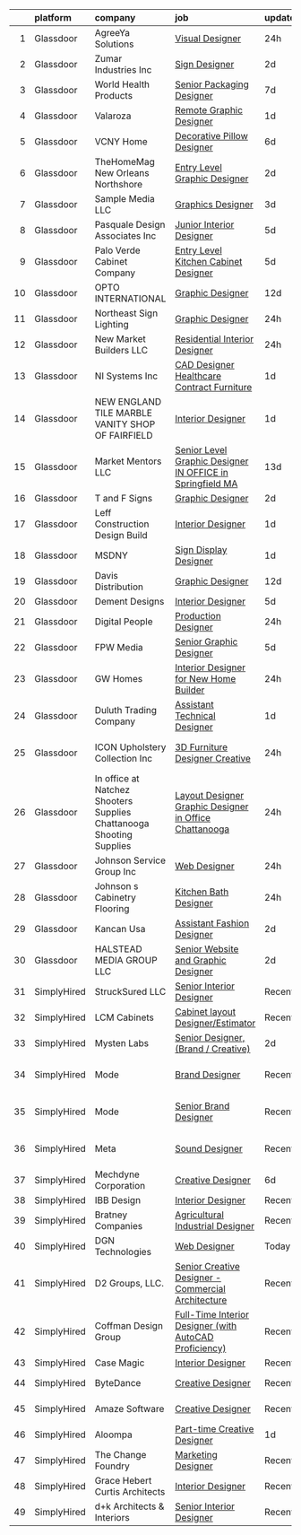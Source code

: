 

|    | platform    | company                                                              | job                                                                                                                                                                                                                                                                                                                                                                                                                                                                                                                                                                                                                                                                                                                                                                                                                                                                                                                                                                                                 | update_time   | location                 |
|---:|:------------|:---------------------------------------------------------------------|:----------------------------------------------------------------------------------------------------------------------------------------------------------------------------------------------------------------------------------------------------------------------------------------------------------------------------------------------------------------------------------------------------------------------------------------------------------------------------------------------------------------------------------------------------------------------------------------------------------------------------------------------------------------------------------------------------------------------------------------------------------------------------------------------------------------------------------------------------------------------------------------------------------------------------------------------------------------------------------------------------|:--------------|:-------------------------|
|  1 | Glassdoor   | AgreeYa Solutions                                                    | [Visual Designer](https://www.glassdoor.com/partner/jobListing.htm?pos=130&ao=1110586&s=58&guid=000001833ffbb8d7b793264d61569ecc&src=GD_JOB_AD&t=SR&vt=w&ea=1&cs=1_90ef777e&cb=1663225805433&jobListingId=1008139484093&cpc=6FC5BA77C9A4CD78&jrtk=3-0-1gcvvne7mgrii801-1gcvvne88k62n800-8e20d8be5bc5e824--6NYlbfkN0Dwb_YIohz4zuU9-hizYTxpAJ9-qZQvsILXUPhgrrTAx2aTkX-g9zvZBk5TzOEmmnWaA-KmWkntyonPptqx3vYNCahz1yxzCCkBXCCKAEL6J7zcm0Qx7QqpT44fz16tIWZBiAGj-JzJPJkx3k6xq-I5-WW__V5atWVp8dzOtPv39G903QqaLl_SjhBQePRijnWcwK_tK58hUgcixLNXHDQSIWPnRCkbEy_jvxeLK9_oK_t7FjY3O7FqPlCUa6Fh7iixMrgFS599ZV5qEeQxhGLGWWWgd3w9hO9uCJh_sTNaemu_RxNZQfOwSRtRhB_goS_tWGg9z5rTpO64bXMJ5xLCHEcsVuShipk72RoUAxSuhwOUBukvFqIMlMRtiP8RaWc58G9AxDFu6QReI1lGc9HjYByKf5i0Y3GZNSyOPtxEkrz-uANub5WLZI5S3UK5Ron70IqY7oLV69Fg4gI2G9s6vlrWJTwQK8NG6JANcJrp-8nBlVte5VjPhAuW63dgC60%3D)                                                                                                                                            | 24h           | Remote                   |
|  2 | Glassdoor   | Zumar Industries  Inc                                                | [Sign Designer](https://www.glassdoor.com/partner/jobListing.htm?pos=119&ao=1110586&s=58&guid=000001833ffbb8d7b793264d61569ecc&src=GD_JOB_AD&t=SR&vt=w&ea=1&cs=1_7a492b6a&cb=1663225805432&jobListingId=1008134883030&cpc=85DB4C1C8FC4A2A3&jrtk=3-0-1gcvvne7mgrii801-1gcvvne88k62n800-7f920d95fbba2433--6NYlbfkN0DLWr0FuvwmpNY589ecXM0wpB-l41nBtAe9mv-PvJGiqQK5tjvsgqEAg1gL1cZzcRx7b8zX03C-4Q_oqHQDEPfF5xRERUiNIl3xhADqm2uBR0K9jymNwnaQGK15Q2bV0rmutSLQK1WBGQMcruRrvrmHKx8mFO2XWmRNuHa2_MmI6D4sUb2MoqyTXz5EKV3FfIU7uUa_u8sfYXz_z2XPU9l5lGEPO1Py7OzQfVk6jKW8ng4OaQMQvhj6wNpnxnx1LvctfST6EwXqsUDfAHX1xjeMC01wUHtXe2vnBrXpbwkhX6YpsYfXorXauI9P9qR8aMbhhGzt1bkf8F6uNNiLbNr9draGDmdwmk-2EkZpsB4ZngfGERCb_xgqiFb-mGh9kfFBcOylqRgBPs_8F4aBItCXFIVsPwl4b1Eqrk9sOFixRlVwvObuu6tnErB6F472n-4MqSPOHE4hdMPdnL8fhDg5dCKL--fZyST3bjZtRtEd8JpFnydtS7vh)                                                                                                                                                            | 2d            | Tacoma, WA               |
|  3 | Glassdoor   | World Health Products                                                | [Senior Packaging Designer](https://www.glassdoor.com/partner/jobListing.htm?pos=108&ao=1110586&s=58&guid=000001833ffbb8d7b793264d61569ecc&src=GD_JOB_AD&t=SR&vt=w&ea=1&cs=1_f73fcaba&cb=1663225805430&jobListingId=1008123178694&cpc=3C4EEAA328E8B31B&jrtk=3-0-1gcvvne7mgrii801-1gcvvne88k62n800-346e9d51ac82b841--6NYlbfkN0CtwOkgDuej6vPfWODMxjOIyNEohQmdYMppGq8y8dOpBjbpduG2qn5BnHZBBP0BbD5bE-dsZTn3myr-dORPETfxU9LTTkZVnC6PwBwBUm2Q_Lp8CHkIqrgNcXD4XxIIATpYfsB6InobfmQ-XjZ3Ci0LQ25Axm2VWABOQ-lZYup8_Xik72YHIqW6cLcDfGEEluzetnwkiu4wB31GEy2BEX7-dDIjKS7gCmk88xo4DBh2kJt4NlYUGku4YQ32bpv6sUYb5dojNwQfV_wiOsGPhI578NxY123184d9K6PkBqA0kavmdZLxHmQ4vRylhnMZl9RpSoToV-WnpaLWrvjPZMxzZjoLBtx_yOTW3Y8k4hbk7cjCej9xi-_zEKLrW9v1zGfY78-Ref7HmdzysKd5zo0TGHCp1maGmO8mSKOUWEAzFkJXSmkCwjgpXLQEtogC3IF48hW3YvGJrc6HDbFQzLJLb8IzGP-m2WpcgwOJswiFfTjupB68FbP2pSyePlbeYqt9PX53xFrg8A%3D%3D)                                                                                                                    | 7d            | Monroe, CT               |
|  4 | Glassdoor   | Valaroza                                                             | [Remote Graphic Designer](https://www.glassdoor.com/partner/jobListing.htm?pos=121&ao=1110586&s=58&guid=000001833ffbb8d7b793264d61569ecc&src=GD_JOB_AD&t=SR&vt=w&ea=1&cs=1_503542d6&cb=1663225805432&jobListingId=1008137095936&cpc=87A0A889578C8297&jrtk=3-0-1gcvvne7mgrii801-1gcvvne88k62n800-739c9d6a71a72283--6NYlbfkN0AtR68e5gWpPxoovZgA7Udo-dcymoK0NpHFMpIgh7LYz-pALWxTaWXT-7nX6wHhEykZksmTZ5JhukyEdmiwSHwtQSTcNlpGPnpfI2cuG4LXi6WsDZ_TSUR9qkC-NbKGV2ocO6SwTVsqb7RocpBRdKx9nQofAPWA0z0YUS-MicLQY3jgsOcE-GQkrx9SQBB4eBM8AwrvjVqhy0XC6_yEMup3hhPmKMtVjz0YMrriKpWbaXBC-kZijpD7o78th3f49uXY8y5DqdGP8dKZU_96d9H6Pa3iA4GoralLfNiIEU8mHTZUULWi-yu8QyIzNARveVcett6sBajftjeCty-1PqF03qZHmDv0TCBd_SJwgMip8Tu21I6cx8-BTvFOZkG7SraAZngQrBd83dBwBJagXxBnGRfR_INugTK7J7CTYsz7qXK2bNskjtySrGXk2tN9huaa2LQbIdylSXVU4tktoPnEeO0YS9T5pvohSvJpD_UuWIQp8KJx79kUcDSdnaFvy0g%3D)                                                                                                                                    | 1d            | Remote                   |
|  5 | Glassdoor   | VCNY Home                                                            | [Decorative Pillow Designer](https://www.glassdoor.com/partner/jobListing.htm?pos=107&ao=1110586&s=58&guid=000001833ffbb8d7b793264d61569ecc&src=GD_JOB_AD&t=SR&vt=w&ea=1&cs=1_448cfe64&cb=1663225805430&jobListingId=1008126561594&cpc=292986E5893862A2&jrtk=3-0-1gcvvne7mgrii801-1gcvvne88k62n800-0baf6bca2d9cddb7--6NYlbfkN0CnvnrZV6i1JGX1yqycrBVKxG_QbmFGo1hJvaAPDrdCVZraHxofdUZbt5qwSFuCT_R85UQ1857ihiYaR3GvWGmMqp10w0OUZvGFcsCExxEhBHaxiz75lxZRcMYywtxtB-h-OY4itfs03YWLQu0EEC7v7WKQ4wEYVNM8jE9Y5Owh7E_WsG0ZAlipH2samn2ibOq6fTtSYJdfXiUNdFTALg2Z4KoQbze6WTCCSB_dwS1LbOts3P00TnszZWWB56wcN5c_IEWaJFCYTlS9Hg2qr2AvPMKe8bLUY38HsS4ssdzlRp-s1SCAHSIfc3vXGlVmmi-X5B-sgyVzoOwKDxpLfiQSiRWU1cPtmfiU-egeWsuBGT9PVmeCedvs0vV0Un4g7r7FmzIHZhtDMn7VMZHK5CBPEJQz8k-m2KP0Y7GxrhSJ3pYH3Xn8uoc30O4wTtWbRwPI8eg9Y6EO9U46MjCvzFnLiY7l-QSZk33RO1Kv_RLj6ULu6EobGhRZMI8GR6lxeB8Y9p0eiK4hqw%3D%3D)                                                                                                                   | 6d            | North Bergen, NJ         |
|  6 | Glassdoor   | TheHomeMag New Orleans   Northshore                                  | [Entry Level Graphic Designer](https://www.glassdoor.com/partner/jobListing.htm?pos=105&ao=1110586&s=58&guid=000001833ffbb8d7b793264d61569ecc&src=GD_JOB_AD&t=SR&vt=w&ea=1&cs=1_4c59f98b&cb=1663225805429&jobListingId=1008133880435&cpc=BF2D99A98B89D842&jrtk=3-0-1gcvvne7mgrii801-1gcvvne88k62n800-2171e0ef54765aca--6NYlbfkN0AtlW_omU2Xx3W-19HQ_drmTKCWebiHnmA5lS5PDL5G8WHWVC1E87EzpWUfYVLB-2mtjwzlrnKtge1VOqP7KPxakTJHI3vWJMDsd2B_V_YzJhZ4isOLK6Yv4N4aYNtLKAH5f8p2PXBLI5DBkIriFup9V4mhtqxgPfOn3lL3xugGSUaX3jdQs6jxzTD5v28ymLIE9kMV3fI1uwHC4yJKGicflGaN2TBmpV0TYndqJc4tHJHqer69gkuPlV2-F9jNhN72LgC6875boAta4x2mlwnOyNpWfCsReUG8fj50YFdaiRw-vbeEHIrNrAUur7jrsboJXBr_OsgMOGh_hBJlndiQ8ehEj3AzoQaaufOyk235rV33rmoJo0d-3JdJqGhcZCL0rj8Z7FjbJnKawMcYszs0-RqgTzbvsDJnosDweoQsvKhMtrNmL6Sw1lG_P7ePKbEpla1t9nreThNVFFz-_dOouLX6mdRTPe0SO2z_VTf81eNvE-NvoxJMyqM6skGXNmEyK_XQTmsoYg%3D%3D)                                                                                                                 | 2d            | Mandeville, LA           |
|  7 | Glassdoor   | Sample Media  LLC                                                    | [Graphics Designer](https://www.glassdoor.com/partner/jobListing.htm?pos=112&ao=1110586&s=58&guid=000001833ffbb8d7b793264d61569ecc&src=GD_JOB_AD&t=SR&vt=w&ea=1&cs=1_ac271d51&cb=1663225805431&jobListingId=1008131487739&cpc=E1C104E4DB0A9973&jrtk=3-0-1gcvvne7mgrii801-1gcvvne88k62n800-4d334c46360ea209--6NYlbfkN0AdYa2MGmFpwPl7VKEGUgvhXi2acH3y05_UMH4bK6iL6NaboJHqQ6EKpDMWB7UCDmLYNWbmacreuwj9l1RBrUHAVRhr8PP2AGn6gcvf5VSc7CTSaq9QaHGgH_vw2pGC7HcNxxt7nEARinHraB95FB10iniHRjHYzfjCg0GqO-1QhAAUZQV7CW3alJo-If35ms5mGLOw0SC6Ns3WlvA4hcQcNTHNRck4kjCYbNOs5P5ZvnzJbjbd0Ce7i4KUbmW7Pzwxp9Ih1qsoFW3B8XdsGLjUrngUFUjLgXkAqSfFhZAxS1nrRjmIoljNAT98WqS4GR_bumIt5SEnszH_Q-6Hn2L0CjiPln7CPCNDzYcupolb1IDCrERDEk3sBI6Ls48sp-Qd2uXP-GWl6daH71JtxcWBy49lRfcJfngAQfOXuVHS4-9oZygk9EO8xjjiIsYCNpVbbhT6KLZV_apfXbGKRqjZuHdyrZ6HcLrp7jsfuyu75YntGtQuKUqKPYZVo8dWPMM%3D)                                                                                                                                          | 3d            | State College, PA        |
|  8 | Glassdoor   | Pasquale Design Associates  Inc                                      | [Junior Interior Designer](https://www.glassdoor.com/partner/jobListing.htm?pos=124&ao=1110586&s=58&guid=000001833ffbb8d7b793264d61569ecc&src=GD_JOB_AD&t=SR&vt=w&ea=1&cs=1_502e874b&cb=1663225805432&jobListingId=1008129852818&cpc=FAD720BB8CCCB15B&jrtk=3-0-1gcvvne7mgrii801-1gcvvne88k62n800-61b0abdc7b2b1a14--6NYlbfkN0DeyJ4CP5CzwT7broxeUwKBt3co1QwKwWitRQqJu2WRZ7VTCBHWaFrM_PosJKHjt79PY-lpFntvZfrj1-pzeV4boRhheuo9RZSxBFmoh2Rtkrr1LJmCCXQltN41edChKTExL1pdbOC9ETDbu_Gu2cTkyZj6wrZY5RYaU4mOMrhjPALNFTturcH6J8IeMwXx6u_mkI3mOZsDdsJGrs36RQcnqN4XbASCkWL0TUTJ30Oj1q5QmwzKfSGBwl283HPJL7sQRHAFz-VuY9DpsKjhp4MPui7DlE5LnZ3Hqs5UExIYFgJvJ-0cLA_ZCO3zGYu8Mm3mxqFn5-MkHhO83UfiAvFpxmp0PT8_o0PyxKJiakZOCJu-UsIllRJekpE_mbFLyq8e7EcSzCIR1QuavE7kMDie0QC3t0zqCebIg31wurK746Ua2nD8VR3IUjWDnRsNwkchtcpGD2QVZv7qHe0sOTcJentiNfEit4JUSMoM4VUEcpL8MTy-uBhiUUWJ-EUE_0X5xXz5lvuyAQ%3D%3D)                                                                                                                     | 5d            | Tampa, FL                |
|  9 | Glassdoor   | Palo Verde Cabinet Company                                           | [Entry Level Kitchen Cabinet Designer](https://www.glassdoor.com/partner/jobListing.htm?pos=109&ao=1110586&s=58&guid=000001833ffbb8d7b793264d61569ecc&src=GD_JOB_AD&t=SR&vt=w&ea=1&cs=1_5c6064b8&cb=1663225805430&jobListingId=1008129019903&cpc=3114EF732CBC1C13&jrtk=3-0-1gcvvne7mgrii801-1gcvvne88k62n800-fa12c91c8d3e5ed1--6NYlbfkN0AU78iRcFjPVcfb4QnBfnuaxvdPjSMTiH66tL8gBr1M3rLrepC0ob7RpwB4FNZzgFcGo2wbos4tuncI8vGD51m2NtXVGL-yz8HNkAvp_ccUwSKSfBIgSY2crh0UzyypQ-hejPvFqJdOef2gWRPBwK11-TBEXnWeQiI_O3cMUsa1EDFJ2p80YyoOzOAZ_V7ICtao5of_oqFuNh6wpuDCwJXKfMbPCJR_Kgncp2bez4Y_4_I6gItCVM-_S4i-hG1eiPCsbtAh_beStSBPj5gh7lGSDuuEs-i5TYSaVD8VZeJPQY2E8rydxHSdBuPyiUCN2W6K5ju_COXJKrGdXxf6tCiBtrodaQKIrrg7NkoAnMd1NVS7vZqoWlPdlXMYeTnN_RB5R_HTyRRIZcb1suxl-HbX-rEiA21pngAc1_47wTsX2mDI3UklPrOF0PqnOw6FsVHlnRlklH6oasiCLsuStTIFT65Tp1PQl2blihxeBTL9SZNlIENITtn8vtKsfNpmO7dZJyHUHJf489wAxIgkicRX)                                                                                                     | 5d            | Phoenix, AZ              |
| 10 | Glassdoor   | OPTO INTERNATIONAL                                                   | [Graphic Designer](https://www.glassdoor.com/partner/jobListing.htm?pos=122&ao=1110586&s=58&guid=000001833ffbb8d7b793264d61569ecc&src=GD_JOB_AD&t=SR&vt=w&ea=1&cs=1_3a4910c6&cb=1663225805432&jobListingId=1008114454416&cpc=0C1A14C72F2C651E&jrtk=3-0-1gcvvne7mgrii801-1gcvvne88k62n800-7d099d590a8d0cae--6NYlbfkN0DTXEPot8bQs6vL-0KsHuyeBXsp9NRYqLssF11gmcxF1FPK71qYPn8Ryec7son9nZXBacyyZR0tUu-RhjyEujjTIlOdn9t9vujwS_Y5rLSSOgo3_jNg51t1MNtzthP8DlMtE80ugs9pi5sM0RBlEdWkhWUgV3TNpODv46ZNwrD5PXct1jAeBhojBz4iGvJfPWuIhps82hn2jCCrXR9RVYB0v2Ncv4JYuGNr9JLkCDFHMQm-MoFHoQL1N32dgQLqmJawOWYoNIijBOpMVp-HSVXxVwDOZLCrTmcEW4vBy7XoQekCFJNhKuSN8Sv0PhdpZT8eE72XNjHWpBOgWtJuAhn0z79Cbtx27RQuuN27jgrUZFOn9xspbcQgOQIR94x05C24HyDet0796P4nQE9IcYmAgUoLu_wzbKuTsGYWZoCpc9yqq5cMeV_UygjTfwNkNjD_k1DtmXV-tfkNM18X_T-qbAr4ifAzCAFBT3jFr355mw0_vbNTnb7MxyZe5Xn8VN4%3D)                                                                                                                                           | 12d           | Wood Dale, IL            |
| 11 | Glassdoor   | Northeast Sign   Lighting                                            | [Graphic Designer](https://www.glassdoor.com/partner/jobListing.htm?pos=120&ao=1110586&s=58&guid=000001833ffbb8d7b793264d61569ecc&src=GD_JOB_AD&t=SR&vt=w&ea=1&cs=1_175f7fe1&cb=1663225805432&jobListingId=1008139048505&cpc=A1E2D04CAB10975F&jrtk=3-0-1gcvvne7mgrii801-1gcvvne88k62n800-35351534e435035c--6NYlbfkN0A953Z9EfJZc5Z9y7Wb0NkuJO-5BBnqXCJSieP3bN3oT0yhRhApRHWswx2guFObclladVP_jd0-xojkZ_qSEu_LJzA8Xyos8BRzIOM_7XB4Nb06YhxDDwytzLDA2G9PataIBByZGxFeJ1vnGGYD6ReCC0PSEL1OLzrMIqxDan6aMUY2w61LEUdwweAw358RJ1wfvG1tnlT6F29heQIQwpZlrYKy--dWujr1gvix0WkYYnMqjl3Jppf8oW3B7aSr5Ib87aZ2jSLp5coqHRUKKz4mi9WxHAiPbw4enwX2a9cf4Rqg5LR1M2c5zUKq_eanJjfgw03aoxzuPpbLCyXLd6BNexYM-Y6QNE4REXoHyRg6iuDDLrwXF2ImO3PkonfWECKUW7gnyQx1Fo0XzBcuzWRBcwcHsctQQPU4rWqHIiWhU0nOEZT1oFFqVbBY7Pvtwp2HZdt_b16YJMWrEZDfs6cF1cnrqMt00OgxYuPow-64Nxi9ZtmyqQfPlqovGuvf7g370k8FlQBNlA%3D%3D)                                                                                                                             | 24h           | Point Pleasant, NJ       |
| 12 | Glassdoor   | New Market Builders LLC                                              | [Residential Interior Designer](https://www.glassdoor.com/partner/jobListing.htm?pos=116&ao=1110586&s=58&guid=000001833ffbb8d7b793264d61569ecc&src=GD_JOB_AD&t=SR&vt=w&ea=1&cs=1_0b0acf38&cb=1663225805431&jobListingId=1008139010504&cpc=AC8702F709218BCB&jrtk=3-0-1gcvvne7mgrii801-1gcvvne88k62n800-158e9014e61bdcb9--6NYlbfkN0CctQ9eATSvlNUFqYJ1ELtsibNuvPlOQlAWaNY2WAgxF4sxdNIbhKwBb7l-Rpy3P6iQr3HUTL6LemSHPRSDg5AHkN9NqyxjrEXR9HvgISsip1g9F4P2eoGSxBDQyC_cSBEm2Yjb1px50TDAI9n7EEa2F_UKh-epsIkOaQhIFefed_qfdtJ3FeoYC9WWV_8F9oX3FO5EkxKTLKGWVTXD7X8ZnIZJ2mKgbntPwQ4HMC3PtXzkDY57kyE-ZU1s4O90fRQaMn_cHnMNC-xRrk1hdrVhrWGD8G18-c_cBJbg9kAd5A33Vjs7eJKrvplhG0MmDa0jXuR-JmTVAYqkjiRG0tWz5Nx-WRNceCSUjbUpF1K0mpJoT5hUxCxNqvR1snxIWnKEsFVgG5wXCoAOoGMgdY8tveo64YZkP5ws5Jp4tWEUt7yiTD1fX3jfgOSCo0oG8vBUxzze-FyMbtQi8eUiO1INl39SKT225Hp6dlaPmHmwfokc_OIzL7TpHZSJXU6cSZkFy8qH0HUljw%3D%3D)                                                                                                                | 24h           | Philadelphia, PA         |
| 13 | Glassdoor   | NI Systems Inc                                                       | [CAD Designer Healthcare   Contract Furniture](https://www.glassdoor.com/partner/jobListing.htm?pos=118&ao=1110586&s=58&guid=000001833ffbb8d7b793264d61569ecc&src=GD_JOB_AD&t=SR&vt=w&ea=1&cs=1_7c1d23c3&cb=1663225805431&jobListingId=1008136507720&cpc=678FF63AF7ACCB7E&jrtk=3-0-1gcvvne7mgrii801-1gcvvne88k62n800-fa6aac6859bbf1c4--6NYlbfkN0A953Z9EfJZc5Z9y7Wb0NkuJO-5BBnqXCJSieP3bN3oTxAO8dGQJw4jnc-KcmMES0TElH6uMjgfZ8gypBIaL3Z2E92bDmjldSfdydsAlKgEpsWaiTxzeydvElK2be-RmqTDpUGxL3cOETFxfPTwDe8v3blm5GjeEdoiR7-vfOhFzSIin8l23AmHbxU2Q3oFS6zs_HtUVE77jv_rRojGUTLRD_ZjinCEpIYhu-lCTcoh9yW0-MpnLBHMkcqXdwcN9lF-CVXa2gI7Oi2z7f-PiCTozAWTyaFL2RQAsfqGe9-XtsWvcaSmIREQdDLYN8Ek3CIJUXSYkuKp2z_RNM1RxA3t-_QK2Alt4yVe-Sd3HDWFu6m0tx6S-23bdunGxdZQeEesYx5Ad8SL7HneeSAfjBlb0TrpyhbdIWrVdFp4UMs6JhX-N27w1cnBgrRieemeo56kuliu2qbpKmxdwgOwHW-I8pDOOFwncZ7Rka1iBlgOZvz4Qtno3jb4PuBt9RtcvkVcnXQVFTBLOAPbS_N_m125oMmrRliYmGI%3D)                                                                               | 1d            | Bronxville, NY           |
| 14 | Glassdoor   | NEW ENGLAND TILE   MARBLE   VANITY SHOP OF FAIRFIELD                 | [Interior Designer](https://www.glassdoor.com/partner/jobListing.htm?pos=103&ao=1110586&s=58&guid=000001833ffbb8d7b793264d61569ecc&src=GD_JOB_AD&t=SR&vt=w&cs=1_90beafee&cb=1663225805429&jobListingId=1008136922224&cpc=572F3C92DFF83E12&jrtk=3-0-1gcvvne7mgrii801-1gcvvne88k62n800-528d71fe0d42f38d--6NYlbfkN0BD7i-fvxDmVJMJY_Ro85AqlA0IRYCNpBOkWi70y89ghRsETMVUgMHDjDvX3QrhylIz57xorFl8XI0XtZDCaPUBAffWn_xBCoeXAx59w68ZyQGkQTgiOJV-u0N-s9hKNhCZRSL9TTjcMFZSF_AY6To6_3luVNc0--fgEjAmV7kci89Ck-mN7YGqo8cAZq7tecSCY5qDrLQECGF1UyIkbKuSUM7luyiQ1f41MrSzP8vkwZtH-rT24BJHwkuYD5xRJnTL1AWPK1WO2CmVnQDLDE6Vo6U918KMdJN7uOw_-tD7ojNZXvwAB4vAfiF5q92dMulhnEkWDCRYywojhtejD22RTIChjW_mLdWHUyZvhyfsR68fMXxVPn6XuJpbg-5bHpsvQ2-D2awiTo4Bi9OmLLbrEV0Nz84CDwo4zsr591yYnQsC_rOXiYHkXvqlt0e2lVHk5F1BEXvT_ho1q4KFjrsEtq8DdHOYLZE56lUNbBQTQ0eQYLZIDVUCYWCG823fqooD93tnIjGFCCbYYt79tg6B2WQsALe8W3B9WwxZiuPdHmHkvO4NUZJ-qX2z4ukuUFJ2w5cvesH2IsKSYmIbq9-pKDRT4MndsIQ9Wr3d1UbhhdU1mniB_PaA5WJhvjcrJomf6z1RW-5WUw%3D%3D) | 1d            | Fairfield, CT            |
| 15 | Glassdoor   | Market Mentors  LLC                                                  | [Senior Level Graphic Designer  IN OFFICE in Springfield  MA ](https://www.glassdoor.com/partner/jobListing.htm?pos=101&ao=1110586&s=58&guid=000001833ffbb8d7b793264d61569ecc&src=GD_JOB_AD&t=SR&vt=w&ea=1&cs=1_d010d8aa&cb=1663225805429&jobListingId=1008111320209&cpc=787A84BD0C37C28C&jrtk=3-0-1gcvvne7mgrii801-1gcvvne88k62n800-6e7a9be149af8b9c--6NYlbfkN0DrgQq5ECBajiuqohNCSf6c7_2Cek-sBUhiO2bmmkiCIcpzLyXLzEAobB1BlljXTQYeRDkEe9Da0WrE3niRBRErVwnKWMW-V_tJxNQ4UPHhP75XU4wGuqs0r_oL92-aWPAk-DeqLYnACAeU8dOYDwy01NOsSgdULLHwhFVB1BvfuXWg_-59QgRwwsVPOGPB2bfYoJNNRKWLUUVXVcL9wNYIScj0jGNmLTyFXdntYAN1UNZALd7bquky820TYvyZK-tGfa1cHw7136zX4Y6J0W8kO4qUi-MKSXSiCJxx8yqtVNyP8sL9UCi2cjpxfbZ3tPonnGyG4yEfQx1CGqZpZbEiv12xuDuia3rHxnxwc1SL_A6yOnc1K1Aa-EZ-Q9PvhljWEkbGdaXKsZHXpeV__ceL7HaTluZE3zMFNAsKLybjkapDpA_FExGhLqprzz9uJ8sZrXlG_IT-imdou2_vMM7ICzW7UNs2IJl0_WbTzZ5tMjGlHNvvOi5AsWw5oGuDBQX4KadaWGptc1JmPYfouGUMlKqcXjrHUnuaJpEcl98Tow7YZAEARMmd)                                             | 13d           | Hartford, CT             |
| 16 | Glassdoor   | T and F Signs                                                        | [Graphic Designer](https://www.glassdoor.com/partner/jobListing.htm?pos=125&ao=1110586&s=58&guid=000001833ffbb8d7b793264d61569ecc&src=GD_JOB_AD&t=SR&vt=w&ea=1&cs=1_a2c9351f&cb=1663225805432&jobListingId=1008133753104&cpc=E8D5F41151D68237&jrtk=3-0-1gcvvne7mgrii801-1gcvvne88k62n800-64def8db8191f42a--6NYlbfkN0CHpSnjIPxMtekS58WZl5Olhjo2iWL5RjE_Boe0ccr3FuGoV4i2gtzxyH7n83M52uH5zUjzQXHJ6ed1muiS4clQkDAB_AEgJARAiQJn4qnWFsG0K2TY57CTQjJM8gt_oNTe4UtRTCM0cGnIYI8jOmpkpisKgXNn8lWC-NLPAxcj77DpIBFg9MhX5reZD73pICVLZ0sAXw0GubLonlWaq4ZsjXFUPp4RKxZym1_Rpwtym8iBkd5qV1xPf07SMV6gWiOy1mHs7DpvQL3LXxlufQAOAuHP1r84b5rqdyql-xkDaLxvDOjPGo32VBikG4tGspP82x1POwW0kx3_JrFHlA-kA8in_gKXErjNa3Xb8O-zaDtvbRuRbIIt5ZG1m7NrFTNGruiDzItGJrMhSUM3mHgkBgBOMTLrK9gkXPAi1EDL8eXYbRhtOdCSGpN5dtLJY-VZYBItwU7AdsIoPwQmEoZrTId1YlHV9EVAzxQ9RU38kp3yFnw69ICNwhbSpvTcQCE%3D)                                                                                                                                           | 2d            | Maysville, KY            |
| 17 | Glassdoor   | Leff Construction Design Build                                       | [Interior Designer](https://www.glassdoor.com/partner/jobListing.htm?pos=104&ao=1110586&s=58&guid=000001833ffbb8d7b793264d61569ecc&src=GD_JOB_AD&t=SR&vt=w&ea=1&cs=1_11b27d3e&cb=1663225805429&jobListingId=1008137229191&cpc=BE35796875A68D35&jrtk=3-0-1gcvvne7mgrii801-1gcvvne88k62n800-9384ae6e947f0059--6NYlbfkN0BTT1lo8Jwdy_hu5PBsWOg-OgEs4ry3bvHurgSPaoaOHGYXVKu2ClIZREAalcVyozl0eE5KaTTLZTppb_QyDiZ5FCwRsAJHN2Slwi2TxS1o-LMrpY7WtO0ebx5tQrBBQgyFZshgH_pi7uJDXto9XVji84VvsBva0iMv0rkSzEDEUXtb84rdKk6eerhssLT0F_l-bAasL0BHhM-X6KHMkLh6bXCI4AMcaXzbW6Ayj4WHJyrTZrMsy89TwGoS9Yq_GLZ4GlP_knFDIR0ZR2L9sjSytgrnBzGF8ZvjQ1oaexJGYwID6ROtA-zunq0DhNRDu8oUAmAVxkHG1sqtHJsGOqnNziyr0EryDu9tb83NP9oKCK3yG_nuUZwjAP6_MSZENQynUYCkgq-Fdb_G0LGbQXAVRB1sM5eDLOqDZcnSfDdAYdIl8OdbOcc4i8u89AGn_AzJoo9QnIhPHDGnvA-eeWmDhpprAXvIO3X9s7LX1_CLEUbexbiCtzA-pJj-jgzEyN0%3D)                                                                                                                                          | 1d            | Sebastopol, CA           |
| 18 | Glassdoor   | MSDNY                                                                | [Sign   Display Designer](https://www.glassdoor.com/partner/jobListing.htm?pos=127&ao=1110586&s=58&guid=000001833ffbb8d7b793264d61569ecc&src=GD_JOB_AD&t=SR&vt=w&ea=1&cs=1_7d57f593&cb=1663225805433&jobListingId=1008136297224&cpc=83630893E902B957&jrtk=3-0-1gcvvne7mgrii801-1gcvvne88k62n800-df94da1ccb595409--6NYlbfkN0AWwfTtop3SFTjl-sl5d4TBXLs8AKJZxNua0zrziULpBzf6388kAHwiFAYQO_UDoeuEGrpjvLEwmvEFzYFC68N12iu0Ztlx3JJjzhY3oWeCwgutGUDKcHxdGkqWqm4u-i19BqCHi18qg4Lmp110bBZtxj4th8X_uCf9QLke4llg0IQ0EC-LgWAT_XAJgS_m8GGEzmGaMp-0rsJFul_MujwBLptaTZsV1gEaYnCcUp2sUWB8shD56xrbxSrab5-n92mDR2J8QDxJNApcPsHYAaH6Nbs6z_jvLLd5vb9i0ghzShXryckq3tXqcN9pViC92zddlXf3OdY2bHbSMAvtNvdn63_4jg3NgNhSEjJ0GXzJnzO9xNAUBZmCbuHmrUsbFlfbmxhiOZ7w76OlN_faE7oet4-D7BJTwAyFkf_yEg0_Q-HO4Wb85hXPUYwCoooJtgcH6B7gqqVkst5BQaLqAlEf-G3ESCMUXzySC38oOhFmriZQ66w-nH7cB53H9WzQJZE%3D)                                                                                                                                    | 1d            | Hempstead, NY            |
| 19 | Glassdoor   | Davis Distribution                                                   | [Graphic Designer](https://www.glassdoor.com/partner/jobListing.htm?pos=114&ao=1110586&s=58&guid=000001833ffbb8d7b793264d61569ecc&src=GD_JOB_AD&t=SR&vt=w&ea=1&cs=1_87520a5e&cb=1663225805431&jobListingId=1008114603853&cpc=33AFB7EF5A21FBC5&jrtk=3-0-1gcvvne7mgrii801-1gcvvne88k62n800-7d822292c960b77c--6NYlbfkN0APToHrk7ILONyRglvlT3LJMO76dZGJsKlG8WQjsY8CqzJJDeCOMXQiIs53ZMXzuG04LKm8ANI4GI_Jp_Hjsc_qTidAx5xohdvrEiAwGFG9hTTerbZtzkbGNBgFLP5EIGdkW6DU7fvRvvEOYeXQ_RewlHiNJQ6QAOlHqBDWn_dhijg7ec-NK5JfLvjPl2OysNkNLCCvcPX6rj1G-tjHCe_VbnLro-xMzrMpD2hAYY-sbQA_-JADp4hshFfFS9Xs0zqpnt_wwDXwu-R7ENtpVPJoBQa1Ng-ndTT-T8263sIWfYyJxRAS8Liqc5nTGkCTMjH3NeXoMsak9jLaHs0yyIFgyHMzL_v0VCRslwKIha18LlaWSWUcz3F2PP-Pt6NVJZpmzPjWM2SOYrDx5IL8Sj2Rfl7IuZA3iBc5CKhJLw1mduHjvW492UbcV4F944eg1txEyrxL51kF2Npi0ETecoNY2aSKjn_k9_9SBDfZt7SpLjDz14PJ0e3Xm9vxZsSI98Q%3D)                                                                                                                                           | 12d           | Newell, WV               |
| 20 | Glassdoor   | Dement Designs                                                       | [Interior Designer](https://www.glassdoor.com/partner/jobListing.htm?pos=129&ao=1110586&s=58&guid=000001833ffbb8d7b793264d61569ecc&src=GD_JOB_AD&t=SR&vt=w&ea=1&cs=1_8c7cf9c8&cb=1663225805433&jobListingId=1008129618462&cpc=72B33A28935558B9&jrtk=3-0-1gcvvne7mgrii801-1gcvvne88k62n800-82aa945c787495fc--6NYlbfkN0BzyIYrTMR_AjNKh_kvAG8N613gtHPANQ3sdLTkrtBd-xoNshQoLJlj9T30OCRhU4FR6_IUOCgFwhHihLctNwWGS6wQwIKd6CbXXxpoXtxM1LNPmd9q7XMlF2kv6kqhBpFNP-nozK7_jPL7G5rPBwK3601ArHDICbjK4kfacFW31NvueVfloAvsgwxLtnwrmNwqRbBiJ7qCXQSGem4yhurnz_x-rVwJswTaLgJ8cVsk_sLWP3C81sg2vwg1OQvXLrKsN5AccdfreRsb4EpP0DQCShjCypnJIUYt3xOXg_rF59nFzWBhNGTOAEFydRkwpZcPWgGP1k4Z3JGtAriPnsg-sHqn5w1qPp7M10z4vBo6mpA-2N5vPEUarZSe6Ke2UQhNT7rlHywnMiBjly2PzyhqfHEZf083YCtomaDG3LzUcIiF4OBweNwiGydpIfqft26w56dOts2TrHbzUNIE0mFFBoZxVi4VI85fK4YIDxGeSjr2e15gCHeh)                                                                                                                                                        | 5d            | Dallas, TX               |
| 21 | Glassdoor   | Digital People                                                       | [Production Designer](https://www.glassdoor.com/partner/jobListing.htm?pos=110&ao=1110586&s=58&guid=000001833ffbb8d7b793264d61569ecc&src=GD_JOB_AD&t=SR&vt=w&cs=1_37d10a7a&cb=1663225805430&jobListingId=1008139971280&cpc=A30768B7258D0A01&jrtk=3-0-1gcvvne7mgrii801-1gcvvne88k62n800-c83124bef8a1bcaa--6NYlbfkN0CQRQ3eiV4YWjrRS1ho7HVQ9JO8v6Fb3eU0yDOJbdOiEoxcbMbAZ5AqBW1JcdFEx4_PMByKQLeiBIYsB4zy7vlGlBgb_Hn-Jku83EDxZPBT4jrgnpm3sAsP81euh9RWIYTqI2NW9RBRvF7dQp4rwtg0_RciSh-bTxKxPtcYOWi411td5M6fboex4QW6HJec1Ljv0_2H5hGUqYHwOCtpJi7fhAXAOnHDtE1kBj1aad0_DFJbngJ-dreim5SvmgjtFLn-PhZUXPkin_D-SapeNPsaHoMnWnCFQiALsU-MwEuetUo0elhoxnRftIRmGWUanRmM2EHPj9f4QAFe8qorOZ-99PES8zDLbestUAUlTCu8C-BEyrT_3PuMmj_EC3ek99MHYhB9_vJmJXpjlSyAOwavs05iP6vcraYdX7TrWsrPPYLPzBZ9kZHfntuK6gwmJckDdFHHxPLMwnIxSHjhIaGBvoJOBzTLbe1p9g9OKDJ9mQkzs9Z3JtDIRd9XD_Srk8QsuiltlM9YCw%3D%3D)                                                                                                                               | 24h           | Rolling Meadows, IL      |
| 22 | Glassdoor   | FPW Media                                                            | [Senior Graphic Designer](https://www.glassdoor.com/partner/jobListing.htm?pos=115&ao=1110586&s=58&guid=000001833ffbb8d7b793264d61569ecc&src=GD_JOB_AD&t=SR&vt=w&ea=1&cs=1_79bfbf44&cb=1663225805431&jobListingId=1008129857960&cpc=084DC1FB85E2EACF&jrtk=3-0-1gcvvne7mgrii801-1gcvvne88k62n800-99a905630822a53f--6NYlbfkN0Bo_CM2a8GgFIiw_-9fb5ug3xmG_MFCzpxBl7ntROtVZbMxiiAjE6OeCXm0hXQaqUw0llI7TPY56iwI7ALzi_nPel1CmI9q0KuHoQ3Dc6T0qj3TvryBv6Rom0cdtAI1ujMUUQvWh9OC6ZXWrgH9dQwJ1PLHN4y0G3vcRo3d-0VOf7iKjWLs7_r-6EwjtUomwJ4lEtyPOCdnlsYZIBbqzKgYiAkkiHPJcPt07fh35d_8CI2SN6WtrKczY4wSAs-c4lDTuz_OhEvZVp_p4DUkaa2oVq7vZXZJBoF8YR_HryhYUoCYEo8ev3lc7H1NrutzJTYG-IVIaoYIi_Dxe6CUrfVgQOiRTMuMwSDGKPiOzVEAJc0_618Kffr0ocxef6o8Vvh_ID9Ktl_7_aolFT88jYW28zkntqZA46HtNaBekTmhoRAivyafngBv1ZkmVpFB5sOmXirWiCTne8Ult9CmIt2Vc6FOBIH_zZWcl_Z1VoBFtpEoj65GIIhlC0OMpEJ9QLxZ8thn7zSLLA%3D%3D)                                                                                                                      | 5d            | Springfield, OR          |
| 23 | Glassdoor   | GW Homes                                                             | [Interior Designer for New Home Builder](https://www.glassdoor.com/partner/jobListing.htm?pos=106&ao=1110586&s=58&guid=000001833ffbb8d7b793264d61569ecc&src=GD_JOB_AD&t=SR&vt=w&ea=1&cs=1_51a96dbf&cb=1663225805430&jobListingId=1008139457085&cpc=D6DEFEE27D6A642D&jrtk=3-0-1gcvvne7mgrii801-1gcvvne88k62n800-b5b8dbeca43428d4--6NYlbfkN0DLWr0FuvwmpNY589ecXM0wpB-l41nBtAe9mv-PvJGiqXoblYi8dhYQqPRqN0XwJfAGWHlu7ABgxCnlO5_FifmioykHlNueo4fZrmukE8t880gVdpsxU1YMYjcH99vj8IXAdPtgKlpDybr1IeD1T-oFM0WdvjVaKtMQL0y4GRaztlyeScKozNKxbqwoTahFIXRetEhZN4OA-o7kQpdOM-hSAF4Rva-RRI1GRHgoIUp2h-IBSqbuKdQpO0A9QpP_Sm1zq893BVHZfa74qEfO0jyW-JfQsFQzCLtULOjmFdc-vJ-U_NTTaSi0ty_dqHG8-C56DdfAfMCwqkAXD1RWaXbFEVtRY5_LAlFwEyd7_6DO9C5kMJG3vx4H0cBsGyWLP5GXs--V7d_eAdg-1uygeOBvN_F7wvJPkkp1q62ngNCsjMNNmnX3Y9JVTialf1nZeb35n0IpbGmTIlWRrxNPR6zGuawAujdQQqBbMpQhmLTOh6_ax1KiUxrpgj3-sXXVR6M7_PFrSGmVJqpDQrwJ3yXy)                                                                                                   | 24h           | Gainesville, FL          |
| 24 | Glassdoor   | Duluth Trading Company                                               | [Assistant Technical Designer](https://www.glassdoor.com/partner/jobListing.htm?pos=123&ao=1110586&s=58&guid=000001833ffbb8d7b793264d61569ecc&src=GD_JOB_AD&t=SR&vt=w&ea=1&cs=1_314ee9dc&cb=1663225805432&jobListingId=1008137284295&cpc=A156626C531925F6&jrtk=3-0-1gcvvne7mgrii801-1gcvvne88k62n800-188fb282d85f5eb0--6NYlbfkN0DltJNQBctKNkp1baUS_Cs55O8gwx67seRiCiqBhvKD8S1wQ8QlaRzvKUT_dD0DIpxColGyn87h7L4LwEQuBE7HxMX7GcM44JQdhO2Djmq7JOuBHlZCCpOxuERMNX1E_HDKnS7EJWl5eynhwgq3AbI3AtMyJa-3YQjii5juGptHsucyHwG9NnI9KfltUiF-7Lk4TY35ia_yLXXa92AbeI3lXsvAvC8B1Jp3KQETRSxgHmIsNWAgjWf6kbZow-f0EkzmU2kmSpwO0ZBliN9PeV0IuVMVIAsl_xyeAWRwQ1jn1o64R5UYFunmTSou6B0_pszb3fN36yMifOjFx6BL5F6tshOZ_HtpYWDAsRqyA763gewMGtK47BrZ6TEn1aSaEnxq4FYlrXuoruNI1HMVYrNCpyxHIAKFnnhYTS4osvfyiFd6H8Etvuir_tSzbe7kQzb7d50TnRHFcLtSKxRiMXKNjRpMT6oZ4a1p2LwbutiRbIFHXosXEFQdCVsNNC1Pv4hiK1Ye3AdFLqOnDmoCVtILQulCuXmamd3CQZxMCRWKn3vT3sGoLIDQ)                                                                             | 1d            | Mount Horeb, WI          |
| 25 | Glassdoor   | ICON Upholstery Collection  Inc                                      | [3D Furniture Designer   Creative](https://www.glassdoor.com/partner/jobListing.htm?pos=113&ao=1110586&s=58&guid=000001833ffbb8d7b793264d61569ecc&src=GD_JOB_AD&t=SR&vt=w&ea=1&cs=1_d6c1a5bd&cb=1663225805431&jobListingId=1008138670306&cpc=25F7D4ABB6558D0F&jrtk=3-0-1gcvvne7mgrii801-1gcvvne88k62n800-3fea46a2c5f3f905--6NYlbfkN0BTy4Vq3kUv-8E8fBOrhZt-7WJQYqv7u2ur6JnxlE7nq_aQtV-qQ9P-K6p3zGpP21DtibHE0vJaKADCD7gfCQLT_VPq3tTE4Cw5APr63oRjWikduLCYOQlcO0wOd_wfNH9_sSvwfXzYomimjqtyK34oze-wpieVc9kWnvaypt07E2DEP9t1BoYLkvBL7ZyGFic1xdqqxxlupKDw9l5aEgtxF5cjVFAPHO_oRnSeeADGiM4IBgK-8Eex1PO70LM9WPrjhXAMc2soby3ggOyycJXgvziqfZsPUno3eMuyeiBBD3NaJU3q3CH0G-xae-0oqddUwU-Yye89ryRo4sTGnjuGwbkz3ET4pzEBapAx4KlXIrlFhytLhf6rmPPk8PeoVN0MvrOg1wJ2NwNQnskDTYD6gOQSYiGzP2nb60I1luVRbt7bHs1Ni1uvQLMNQPWjvQgDRuki5AbPZ_H_dyM3PsDx5qeeEeMc1ufi9t9b-Q1EHRrQWWS8ZrGxdnOsrB5u2gkI0FEoq85AVw%3D%3D)                                                                                                             | 24h           | San Juan Capistrano, CA  |
| 26 | Glassdoor   | In office at Natchez Shooters Supplies Chattanooga Shooting Supplies | [Layout Designer Graphic Designer in Office  Chattanooga ](https://www.glassdoor.com/partner/jobListing.htm?pos=111&ao=1110586&s=58&guid=000001833ffbb8d7b793264d61569ecc&src=GD_JOB_AD&t=SR&vt=w&ea=1&cs=1_bdb42d25&cb=1663225805430&jobListingId=1008139085817&cpc=3F31A6B851F28AB5&jrtk=3-0-1gcvvne7mgrii801-1gcvvne88k62n800-54ff1c28260f0334--6NYlbfkN0DdLn5tXN_RiyJSiFodarGZFJKa8s6F6AK0THPBWp05MQKkzbdPHw-crermcdNGPlWWier3priXcnr2b3y0rNJbYAm2WxIM3JQlvzclg-GIuxBw-nio8tYVnFLIXThyO1Z4U-4v7GJoxbr1sOLl4IJDCNPO8XeqoQt3MF0vqOmzGQTOV_MmwmouO5ZOzkAF-GQXdo8O3AAyjIOPot7pscTIxMeaUIGnsA_aVB2-q54YKbIJG6dq6zq1Sx6xcxdybzYGW9PkhvG5YT3JepfjDcVQYM0Aoc_RysKmTY2GvfByisxbTkfFohuvuEQM4t5gnKu6DAm3Wt1DFvsKkdeQmTC3kpHXdGQHmNtuWsiGE1WPuUMJaYZRwH3QAH8GzFsQmUow99JewB5NcRJEfWUIRcAgkdmj-RfrjlcsJH9UzrE9VAZELc3h7Vki7eZQMqTB8UkhVVtwzB5WsyFWw0MuT4PeDj2oZDwtmAe4V4AXYOdyLj8SJdfh-79lkKkkEo_dYe2P6ZYw_9YpuukAGjo-ddCqvIpilHMfNBYrw0l2zL75Og%3D%3D)                                                     | 24h           | Chattanooga, TN          |
| 27 | Glassdoor   | Johnson Service Group Inc                                            | [Web Designer](https://www.glassdoor.com/partner/jobListing.htm?pos=128&ao=1110586&s=58&guid=000001833ffbb8d7b793264d61569ecc&src=GD_JOB_AD&t=SR&vt=w&ea=1&cs=1_5d0ca7ad&cb=1663225805433&jobListingId=1008139861769&cpc=A47415DDCBEBC78E&jrtk=3-0-1gcvvne7mgrii801-1gcvvne88k62n800-0a8b2a4117495df4--6NYlbfkN0C6dl-DYSz0LSGJzJxQNYszf1i8hgirP1dhT7TFrgG1eW3J-LifPocmQeWZz6qT3ODXVGABWys4FIjCuQ4-8ILk21WVvPcQqjHkNfm2ybb9fu2XF0TETLCkbWLQ_c1iXcM7VuEbFHaQ5o-TWCo7xQrZOzZV9wukJiK34EuQXje8lVUNkpkIX8Gbp3er6lMzMPK2Q9oTNMyHH3ZJULK8aZN8bMsKfYqSO_BIm5SZbsaSHoMlnMf4Cfw2n24nCW6DslA_mLKRv0QEtc5iM8wIAFVSliFWQ0BSJ8j8124psU_4WO3fePwysALZjIFFhwzOVkHahxQrcYnvlwaErMfpKZD34veNTOegfOEjQgB8TjMmir1NmSj-TXufC8WHPO3n0GbXqk5dk1wRobXZuu-10Mv-iO8vMfx5YTq5sHF9I6YkJ3rgHCk1PTSvUOfuoLr5fgN-5-vJNGt2DieaIIxsIA66RwkLKatb6OKmLSPTbV0M8ah2cCym0aqizkV0mlOTLZS7GC3Ro8H25iVBG3sDVF8BpfOcpLPLieQBopot_3Ui2j1Fa-rEX5WL)                                                                                             | 24h           | Birmingham, AL           |
| 28 | Glassdoor   | Johnson s Cabinetry   Flooring                                       | [Kitchen   Bath Designer](https://www.glassdoor.com/partner/jobListing.htm?pos=102&ao=1110586&s=58&guid=000001833ffbb8d7b793264d61569ecc&src=GD_JOB_AD&t=SR&vt=w&ea=1&cs=1_11fd2c04&cb=1663225805429&jobListingId=1008140361332&cpc=001476B0A36EC9D0&jrtk=3-0-1gcvvne7mgrii801-1gcvvne88k62n800-c42e10fc19190b56--6NYlbfkN0A2MVbzxzkntyOwKUOl943NGnY-mheePmt2umPzmznH2OEhNHxwpkRaljPVMf-C2IEZARGS5YIoUNKMWAAaHDbxyvYsUvzFx7nywFBwX_MRDaICefMQ-jIDfwaSiuuKVXH6jbB_m79QSEiZ5Jov9UyEpkuWaBr1pYSOg3aFvaRwPjLL1m-KVN5Cnzu2eagUi5iJOT-Q_R0n-K8x6bzF5x1If244ulRUHzp7ZAYCtrI9TBd5uV9ojLG-RYUMRWCSUnp-HbyZN6TgQd5VAL9V9Q1e2X2inCzsZvyRxMmZD0n3wcGErf1c-x-447LmjayXqdir9vHL1p5SgkJbj6F8WzalKuZE15aS3uEHulwKuxB1KZn8_VKs82BSJDVHVQ2Qiea6cnLv-0TbiVHWZLwJmxpgGYUZ_h3-15bqR5OuDE2rpMP680MJUTLBthTUCqqkBPhIfPzV9TFrWcRdZAq5bX9PUOMdiVW8OWTP1Yk8i2vfhZgDtpZXonD1FUlDW7kNdguvkcag8IOzuA%3D%3D)                                                                                                                      | 24h           | Jacksonville Beach, FL   |
| 29 | Glassdoor   | Kancan Usa                                                           | [Assistant Fashion Designer](https://www.glassdoor.com/partner/jobListing.htm?pos=117&ao=1110586&s=58&guid=000001833ffbb8d7b793264d61569ecc&src=GD_JOB_AD&t=SR&vt=w&ea=1&cs=1_a665d94c&cb=1663225805431&jobListingId=1008133998529&cpc=9507B69CE123BFBE&jrtk=3-0-1gcvvne7mgrii801-1gcvvne88k62n800-083706a13f79741d--6NYlbfkN0DeyJ4CP5CzwT7broxeUwKBt3co1QwKwWitRQqJu2WRZ7VTCBHWaFrMEb96Piv9oBlYYphVnpXlUOGRU3nBM1h78ObXq4DBvBzZIX9VeyXxVMLab4h60m7aJiMusKqLWw1TyKxuTN60jekOo5FBN8mcMHjAHbnfFGo3Jd5r70xw7yzBv6_CiA7C1KnEAk1i4fdTXKaCCzTtRL_Xnd6INAFHUFkTVY802MtQ2-GwH_w88NoUMQs6Ylor6lRu4XBQbpzBiPfrR5AtJgq_RiYtFGS3LgDhkI4RhY8YdnjibDq43r8T_9iWhucTjLbG3NPUGFRtUbGj5iO5MV8rlAtltU1i04I5jAa349QLgRFq74yK0MMes4cJttX-Ely93of9T1uHP9YUwBVHIn_yikByEtnpj6FAQ4oT19y9y9_pArJybSzb_HBf4piqIGNzNxGFLqAAlklHRGrzKHwU1ii2Vk_cITFEzwohvf7N7ih0Hakn5m09AWkZj0PJGKRFvry_UK_KXBr148sFQQ%3D%3D)                                                                                                                   | 2d            | Vernon, CA               |
| 30 | Glassdoor   | HALSTEAD MEDIA GROUP LLC                                             | [Senior Website and Graphic Designer](https://www.glassdoor.com/partner/jobListing.htm?pos=126&ao=1110586&s=58&guid=000001833ffbb8d7b793264d61569ecc&src=GD_JOB_AD&t=SR&vt=w&cs=1_ed36550f&cb=1663225805432&jobListingId=1008135097453&cpc=F44B5BD681589083&jrtk=3-0-1gcvvne7mgrii801-1gcvvne88k62n800-28596523da6c0dfb--6NYlbfkN0CKpraHHsEcuvJldHh9lYb6MSUQnY31yEhbu34n0Z8zJ2HzSiEwYgyR7dJpaP7MO-j4FNMBKK5fogKN_gCmyg4_Qmvpa54LMgM40Tgzzsr4sF_NkZ5LZd_e6RN5FIzZdBGkW1BCw9JYrMMUX1oANIjZ7pCiVs-RcDEkrNOC2B8NeIGsvU6jpaMtbZfS7BUg5xSNoweKndEfjbzokBXHdRSrMeJ1QH6-GsazWQwGxLbdBKfKhSC-Wy_YuQ3LOf2ZNQagMtoq-FIwt0wTN40AvjEgPjtwah9-Mq9D3rxmy-73N1GQDId4JyJTmSoknPUWweFGyn9gZ2wsd3EAYmCPzQ0dv3wE2Z6U6iU0B0e54pMJku5QPKjPcWvLeEHujYr94Zk3CcLPrWPGk3QgQzY1WjHzB16Z-0JBMfWWEwcxFrM7AXgwzGB6aPe1Jx1V1xMEUomUOAIwijWLXSFUS0fplLAqhXh3OQ4ofPfQkel9KjiyUw%3D%3D)                                                                                                                                               | 2d            | Remote                   |
| 31 | SimplyHired | StruckSured LLC                                                      | [Senior Interior Designer](https://www.simplyhired.com/job/xA4oXDNQAtjFEKZbHbKCohF2UYGnbPhbzc4KRtGgkJGmFgFsisxLlA?q=creative+designer)                                                                                                                                                                                                                                                                                                                                                                                                                                                                                                                                                                                                                                                                                                                                                                                                                                                              | Recently      | Hood River, OR           |
| 32 | SimplyHired | LCM Cabinets                                                         | [Cabinet layout Designer/Estimator](https://www.simplyhired.com/job/DGSlfiUPWVOU_IlQXYWu3NE8c65_nAMngwGpdSuOIPTgYpGha4wvXw?q=creative+designer)                                                                                                                                                                                                                                                                                                                                                                                                                                                                                                                                                                                                                                                                                                                                                                                                                                                     | Recently      | Monroe, WA               |
| 33 | SimplyHired | Mysten Labs                                                          | [Senior Designer, (Brand / Creative)](https://www.simplyhired.com/job/35_jBU72YgpL3Vfzme_sYWsfZjUfRVg1Er4daeOsHobe5aYu1aDZ3Q?q=creative+designer)                                                                                                                                                                                                                                                                                                                                                                                                                                                                                                                                                                                                                                                                                                                                                                                                                                                   | 2d            | Remote                   |
| 34 | SimplyHired | Mode                                                                 | [Brand Designer](https://www.simplyhired.com/job/6mJ9xHXKJxh1Jdi9LQpA7apayAK-ObZQY-AV4NZoMooGrI6Wuyp32g?q=creative+designer)                                                                                                                                                                                                                                                                                                                                                                                                                                                                                                                                                                                                                                                                                                                                                                                                                                                                        | Recently      | San Francisco, CA        |
| 35 | SimplyHired | Mode                                                                 | [Senior Brand Designer](https://www.simplyhired.com/job/1mgfwCuGS0yn51Hhdsx6PbqOH51cxJqVPPv7xJC7aJOVS1DISOu1Gw?q=creative+designer)                                                                                                                                                                                                                                                                                                                                                                                                                                                                                                                                                                                                                                                                                                                                                                                                                                                                 | Recently      | Tacoma, WA +22 locations |
| 36 | SimplyHired | Meta                                                                 | [Sound Designer](https://www.simplyhired.com/job/WOkO3p-i2u1T1y6dUtAOR5iM4l-fI4SKkKQlrDedkNoGcMUgbGBM6g?q=creative+designer)                                                                                                                                                                                                                                                                                                                                                                                                                                                                                                                                                                                                                                                                                                                                                                                                                                                                        | Recently      | Fremont, CA +3 locations |
| 37 | SimplyHired | Mechdyne Corporation                                                 | [Creative Designer](https://www.simplyhired.com/job/suiP56ZxVklp8vInbyGsf6QAc44-_FSkysJ-ZByJAEZ27k3pUwz3JA?q=creative+designer)                                                                                                                                                                                                                                                                                                                                                                                                                                                                                                                                                                                                                                                                                                                                                                                                                                                                     | 6d            | Mountain View, CA        |
| 38 | SimplyHired | IBB Design                                                           | [Interior Designer](https://www.simplyhired.com/job/Rdk5lj4vZ0N37avyB77ES0GnmiSA13eEZoH4yuSicvNQMvvSYOBSUA?q=creative+designer)                                                                                                                                                                                                                                                                                                                                                                                                                                                                                                                                                                                                                                                                                                                                                                                                                                                                     | Recently      | Frisco, TX               |
| 39 | SimplyHired | Bratney Companies                                                    | [Agricultural Industrial Designer](https://www.simplyhired.com/job/Mumz6KfYzwl0Qf-6YYgrNMk_LNtPebzQLCSf-QYmA_szeaNtgnq67Q?q=creative+designer)                                                                                                                                                                                                                                                                                                                                                                                                                                                                                                                                                                                                                                                                                                                                                                                                                                                      | Recently      | Des Moines, IA           |
| 40 | SimplyHired | DGN Technologies                                                     | [Web Designer](https://www.simplyhired.com/job/eCJ_dU9fWuURJyTRML5sia2cvbVtozE_78encyqkKNr_8PMwIEFX_w?q=creative+designer)                                                                                                                                                                                                                                                                                                                                                                                                                                                                                                                                                                                                                                                                                                                                                                                                                                                                          | Today         | Sunnyvale, CA            |
| 41 | SimplyHired | D2 Groups, LLC.                                                      | [Senior Creative Designer - Commercial Architecture](https://www.simplyhired.com/job/Yzphuvu4v4KIeGAg97r-GC4K2aaGuq7WuIAfSSpOBYl9P_dmzDtnLw?q=creative+designer)                                                                                                                                                                                                                                                                                                                                                                                                                                                                                                                                                                                                                                                                                                                                                                                                                                    | Recently      | King of Prussia, PA      |
| 42 | SimplyHired | Coffman Design Group                                                 | [Full-Time Interior Designer (with AutoCAD Proficiency)](https://www.simplyhired.com/job/Xx7hJsbn6OIObeoohRD70Y4VdH0y_sC279UDSdlsem1MGWNh8Uj_rg?q=creative+designer)                                                                                                                                                                                                                                                                                                                                                                                                                                                                                                                                                                                                                                                                                                                                                                                                                                | Recently      | Naples, FL               |
| 43 | SimplyHired | Case Magic                                                           | [Interior Designer](https://www.simplyhired.com/job/WAgF14JmswB6TGD-JUfpPD-963ncL4DfuCrtth1pVIXsR89yXGJEBA?q=creative+designer)                                                                                                                                                                                                                                                                                                                                                                                                                                                                                                                                                                                                                                                                                                                                                                                                                                                                     | Recently      | Remote                   |
| 44 | SimplyHired | ByteDance                                                            | [Creative Designer](https://www.simplyhired.com/job/0Wsu_j-iNzNT7TgQoCdaUX2VRfM8Y68oP7OcTq4exRfkeEAE8cedQQ?q=creative+designer)                                                                                                                                                                                                                                                                                                                                                                                                                                                                                                                                                                                                                                                                                                                                                                                                                                                                     | Recently      | Mountain View, CA        |
| 45 | SimplyHired | Amaze Software                                                       | [Creative Designer](https://www.simplyhired.com/job/jHINZWkFDWGPv5DVwnLCsgXd2Dj4sIF7RdjMDZVbSaVv59aNoaTVHw?q=creative+designer)                                                                                                                                                                                                                                                                                                                                                                                                                                                                                                                                                                                                                                                                                                                                                                                                                                                                     | Recently      | Costa Mesa, CA           |
| 46 | SimplyHired | Aloompa                                                              | [Part-time Creative Designer](https://www.simplyhired.com/job/MN6xPCyxU4RJKHPj3DmOk2MumqYS0c-TIb0mUiQjigQ6k34qHrFevw?q=creative+designer)                                                                                                                                                                                                                                                                                                                                                                                                                                                                                                                                                                                                                                                                                                                                                                                                                                                           | 1d            | Remote                   |
| 47 | SimplyHired | The Change Foundry                                                   | [Marketing Designer](https://www.simplyhired.com/job/oIz1QR9-kqiIXGkBer3-OmM9EcQ3tx6YWsSPq6SwxwCmknK26Lr8dQ?q=creative+designer)                                                                                                                                                                                                                                                                                                                                                                                                                                                                                                                                                                                                                                                                                                                                                                                                                                                                    | Recently      | Los Gatos, CA            |
| 48 | SimplyHired | Grace Hebert Curtis Architects                                       | [Interior Designer](https://www.simplyhired.com/job/P4uYYbTk44YufM37BPFLKpQnRPhgT-TJJnBVKOfPULdXvverRsfOJA?q=creative+designer)                                                                                                                                                                                                                                                                                                                                                                                                                                                                                                                                                                                                                                                                                                                                                                                                                                                                     | Recently      | New Orleans, LA          |
| 49 | SimplyHired | d+k Architects & Interiors                                           | [Senior Interior Designer](https://www.simplyhired.com/job/9KA6xRGd2Ae6PcSM0xCb-lWA1Cn_ea5YIPBzPDvAhBF3nWvziyD9pQ?q=creative+designer)                                                                                                                                                                                                                                                                                                                                                                                                                                                                                                                                                                                                                                                                                                                                                                                                                                                              | Recently      | Chicago, IL              |